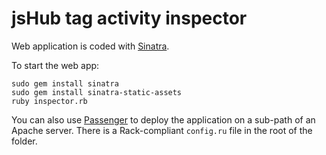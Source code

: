 # jsHub tag activity inspector #

Web application is coded with [Sinatra][]. 

To start the web app:

    sudo gem install sinatra
    sudo gem install sinatra-static-assets
    ruby inspector.rb

You can also use [Passenger][] to deploy the application on a sub-path of an Apache server. There is a Rack-compliant `config.ru` file in the root of the folder.


[Sinatra]: http://www.sinatrarb.com/documentation.html
[Passenger]: http://www.modrails.com/documentation/Users%20guide.html#_deploying_a_rack_based_ruby_application


 
